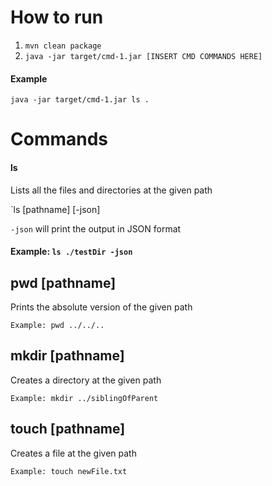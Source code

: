 # How to run

1. `mvn clean package`
2. `java -jar target/cmd-1.jar [INSERT CMD COMMANDS HERE]`

#### Example
```
java -jar target/cmd-1.jar ls .
```

# Commands

#### ls

Lists all the files and directories at the given path

`ls [pathname] [-json]

`-json` will print the output in JSON format

#### Example: `ls ./testDir -json`

## pwd [pathname]

Prints the absolute version of the given path

```
Example: pwd ../../..
```

## mkdir [pathname]

Creates a directory at the given path

```
Example: mkdir ../siblingOfParent
```

## touch [pathname]

Creates a file at the given path

```
Example: touch newFile.txt
```
